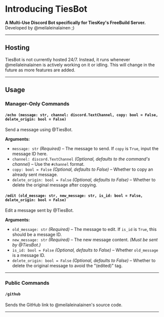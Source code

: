 # Introducing TiesBot

**A Multi-Use Discord Bot specifically for TiesKey's FreeBuild Server.**\
Developed by @meilaleinalainen ;)

---

## Hosting

TiesBot is not currently hosted 24/7. Instead, it runs whenever @meilaleinalainen is actively working on it or idling. This will change in the future as more features are added.

---

## Usage

### Manager-Only Commands

#### `/echo (message: str, channel: discord.TextChannel, copy: bool = False, delete_origin: bool = False)`

Send a message using @TiesBot.

**Arguments:**

- `message: str` *(Required)* – The message to send. If `copy` is `True`, input the message ID here.
- `channel: discord.TextChannel` *(Optional, defaults to the command's channel)* – Use the `#channel` format.
- `copy: bool = False` *(Optional, defaults to False)* – Whether to copy an already sent message.
- `delete_origin: bool = False` *(Optional, defaults to False)* – Whether to delete the original message after copying.

#### `/edit (old_message: str, new_message: str, is_id: bool = False, delete_origin: bool = False)`

Edit a message sent by @TiesBot.

**Arguments:**

- `old_message: str` *(Required)* – The message to edit. If `is_id` is `True`, this should be a message ID.
- `new_message: str` *(Required)* – The new message content. *(Must be sent by @TiesBot.)*
- `is_id: bool = False` *(Optional, defaults to False)* – Whether `old_message` is a message ID.
- `delete_origin: bool = False` *(Optional, defaults to False)* – Whether to delete the original message to avoid the "(edited)" tag.

---

### Public Commands

#### `/github`

Sends the GitHub link to @meilaleinalainen's source code.

---

